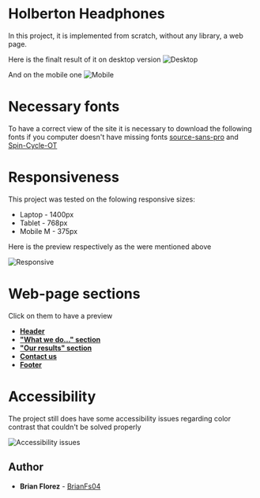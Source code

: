 # Holberton Headphones

In this project, it is implemented from scratch, without any library, a web page.

Here is the finalt result of it on desktop version
![Desktop](https://i.ibb.co/wMnMwjP/3b5a9f7948a58d58bd43.gif)

And on the mobile one
![Mobile](https://i.ibb.co/1KS1Mw7/83d6311e87d4775ca4b3.gif)

# Necessary fonts

To have a correct view of the site it is necessary to download the following fonts if you computer doesn't have missing fonts [source-sans-pro](https://www.fontsquirrel.com/fonts/source-sans-pro) and [Spin-Cycle-OT](https://www.fontsquirrel.com/fonts/Spin-Cycle-OT)

# Responsiveness

This project was tested on the folowing responsive sizes:

-   Laptop - 1400px
-   Tablet - 768px
-   Mobile M - 375px

Here is the preview respectively as the were mentioned above

![Responsive](https://i.ibb.co/RDpPZKf/60df485eb772ecbad54a.jpg)

# Web-page sections

Click on them to have a preview

-   [**Header**](https://htmlpreview.github.io/?https://github.com/BrianFs04/holberton-headphones/blob/master/0-index.html)
-   [**"What we do..." section**](https://htmlpreview.github.io/?https://github.com/BrianFs04/holberton-headphones/blob/master/1-index.html)
-   [**"Our results" section**](https://htmlpreview.github.io/?https://github.com/BrianFs04/holberton-headphones/blob/master/2-index.html)
-   [**Contact us**](https://htmlpreview.github.io/?https://github.com/BrianFs04/holberton-headphones/blob/master/3-index.html)
-   [**Footer**]()

# Accessibility

The project still does have some accessibility issues regarding color contrast that couldn't be solved properly

![Accessibility issues](https://i.ibb.co/Y3nY9tS/Captura.png)

## Author

-   **Brian Florez** - [BrianFs04](https://github.com/BrianFs04)
